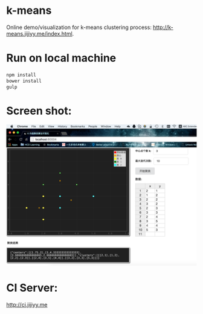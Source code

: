 # k-means
Online demo/visualization for k-means clustering process: http://k-means.jijiyy.me/index.html.

# Run on local machine
```
npm install
bower install
gulp
```

# Screen shot:
![k-means screen shot](./assets/screenshot.png)


# CI Server:
http://ci.jijiyy.me